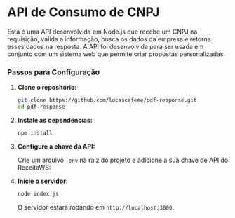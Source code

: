# API de Consumo de CNPJ

Esta é uma API desenvolvida em Node.js que recebe um CNPJ na requisição, valida a informação, busca os dados da empresa e retorna esses dados na resposta. A API foi desenvolvida para ser usada em conjunto com um sistema web que permite criar propostas personalizadas.

### Passos para Configuração

1. **Clone o repositório:**
    ```bash
    git clone https://github.com/lucascafeee/pdf-response.git
    cd pdf-response
    ```

2. **Instale as dependências:**
    ```bash
    npm install
    ```

3. **Configure a chave da API:**

    Crie um arquivo `.env` na raiz do projeto e adicione a sua chave de API do ReceitaWS:

4. **Inicie o servidor:**
    ```bash
    node index.js
    ```

    O servidor estará rodando em `http://localhost:3000`.
